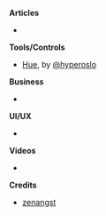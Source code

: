 **Articles**

* 

**Tools/Controls**

* [Hue](https://github.com/hyperoslo/Hue), by [@hyperoslo](https://twitter.com/hyperoslo)


**Business**

* 


**UI/UX**

*


**Videos**

* 


**Credits**

* [zenangst](https://github.com/zenangst)
